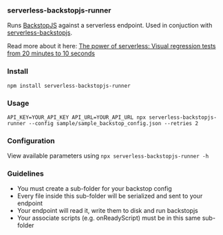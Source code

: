 ### serverless-backstopjs-runner
Runs [BackstopJS](https://github.com/garris/BackstopJS) against a serverless endpoint. Used in conjuction with [serverless-backstopjs](https://github.com/fedevegili/serverless-backstopjs).

Read more about it here: [The power of serverless: Visual regression tests from 20 minutes to 10 seconds](https://medium.com/@fedevegili/the-power-of-serverless-visual-regression-tests-from-20-minutes-to-10-seconds-bc47b2ce9d20)

### Install
```npm install serverless-backstopjs-runner```

### Usage
```API_KEY=YOUR_API_KEY API_URL=YOUR_API_URL npx serverless-backstopjs-runner --config sample/sample_backstop_config.json --retries 2```

### Configuration
View available parameters using ```npx serverless-backstopjs-runner -h```

### Guidelines
* You must create a sub-folder for your backstop config
* Every file inside this sub-folder will be serialized and sent to your endpoint
* Your endpoint will read it, write them to disk and run backstopjs
* Your associate scripts (e.g. onReadyScript) must be in this same sub-folder
